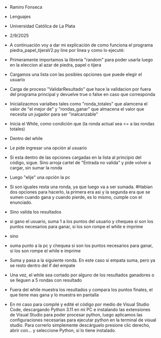-  Ramiro Fonseca
-  Lenguajes
-  Universidad Católica de La Plata
-  2/9/2025
-  A continuación voy a dar mi explicación de como funciona el programa piedra_papel_tijeraV2.py line por linea y como lo ejecuté:
  
-  Primeramente importamos la libreria "random" para poder usarla luego en la eleccion al azar de piedra, papel o tijera
-  Cargamos una lista con las posibles opciones que puede elegir el usuario
-  Carga de proceso "ValidarResultado" que hace la validacion por fuera del programa principal y devuelve true o false en caso que corresponda
-  Inicializacmos varialbes tales como "ronda_totales" que alamcena el valor de "el mejor de" y "rondas_ganar" que almacena el valor que necesita un jugador para ser "inalcanzable"
-  Inicia el While, como condición que (la ronda actual sea <= a las rondas totales) 
-    Dentro del while
-    Le pide ingresar una opción al usuario
-    Si esta dentro de las opciones cargadas en la lista al principio del código, sigue. Sino arroja cartel de "Entrada no valida" y pide volver a cargar, sin sumar la ronda
-    Luego "elije" una opción la pc
-    Si son iguales resta una ronda, ya que luego va a ser sumada. #Habian dos opciones para hacerlo, la primera era asi y la segunda era que se sumen cuando gana y cuando pierde, es lo mismo, cumple con el enunciado.
-    Sino valida los resultados
-    si gano el usuario, suma 1 a los puntos del usuario y chequea si son los puntos necesarios para ganar, si los son rompe el while e imprime
-    sino
-    suma punto a la pc y chequea si son los puntos necesarios para ganar, si los son rompe el while e imprime
-    Suma y pasa a la siguiente ronda. En este caso si empata suma, pero ya se resto dentro del if del empate
-    Una vez, el while sea cortado por alguno de los resultados ganadores o se lleguen a 5 rondas con resultado
-    Fuera del while muestra los resultados y compara los puntos finales, el que tiene mas gana y lo muestra en pantalla

-    En mi caso para compilé y edité el código por medio de Visual Studio Code, descargando Python 3.11 en mi PC e instalando las extensiones de Visual Studio para poder procesar python, luego aplicamos las configuraciones necesarias para ejecutar python en la terminal de visual studio. Para correrlo simplemente descárguelo presione clic derecho, abrir con... y seleccione Python, si lo tiene instalado.